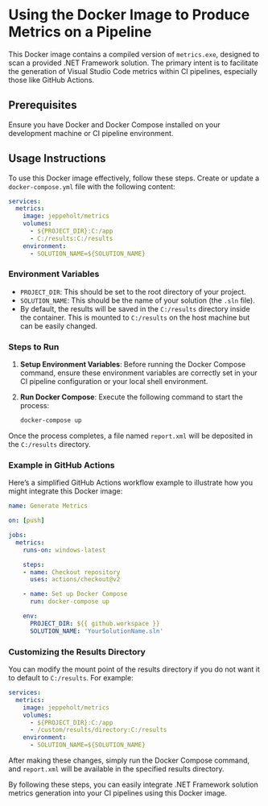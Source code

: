 # Using the Docker Image to Produce Metrics on a Pipeline

This Docker image contains a compiled version of `metrics.exe`, designed to scan a provided .NET Framework solution. The primary intent is to facilitate the generation of Visual Studio Code metrics within CI pipelines, especially those like GitHub Actions.

## Prerequisites
Ensure you have Docker and Docker Compose installed on your development machine or CI pipeline environment.

## Usage Instructions

To use this Docker image effectively, follow these steps. Create or update a `docker-compose.yml` file with the following content:

```yaml
services:
  metrics:
    image: jeppeholt/metrics
    volumes:
      - ${PROJECT_DIR}:C:/app
      - C:/results:C:/results
    environment:
      - SOLUTION_NAME=${SOLUTION_NAME}
```

### Environment Variables

- `PROJECT_DIR`: This should be set to the root directory of your project.
- `SOLUTION_NAME`: This should be the name of your solution (the `.sln` file).
- By default, the results will be saved in the `C:/results` directory inside the container. This is mounted to `C:/results` on the host machine but can be easily changed.

### Steps to Run

1. **Setup Environment Variables**: Before running the Docker Compose command, ensure these environment variables are correctly set in your CI pipeline configuration or your local shell environment.
2. **Run Docker Compose**: Execute the following command to start the process:

    ```sh
    docker-compose up
    ```

Once the process completes, a file named `report.xml` will be deposited in the `C:/results` directory.

### Example in GitHub Actions

Here’s a simplified GitHub Actions workflow example to illustrate how you might integrate this Docker image:

```yaml
name: Generate Metrics

on: [push]

jobs:
  metrics:
    runs-on: windows-latest

    steps:
    - name: Checkout repository
      uses: actions/checkout@v2

    - name: Set up Docker Compose
      run: docker-compose up

    env:
      PROJECT_DIR: ${{ github.workspace }}
      SOLUTION_NAME: 'YourSolutionName.sln'
```

### Customizing the Results Directory

You can modify the mount point of the results directory if you do not want it to default to `C:/results`. For example:

```yaml
services:
  metrics:
    image: jeppeholt/metrics
    volumes:
      - ${PROJECT_DIR}:C:/app
      - /custom/results/directory:C:/results
    environment:
      - SOLUTION_NAME=${SOLUTION_NAME}
```

After making these changes, simply run the Docker Compose command, and `report.xml` will be available in the specified results directory.

By following these steps, you can easily integrate .NET Framework solution metrics generation into your CI pipelines using this Docker image.
